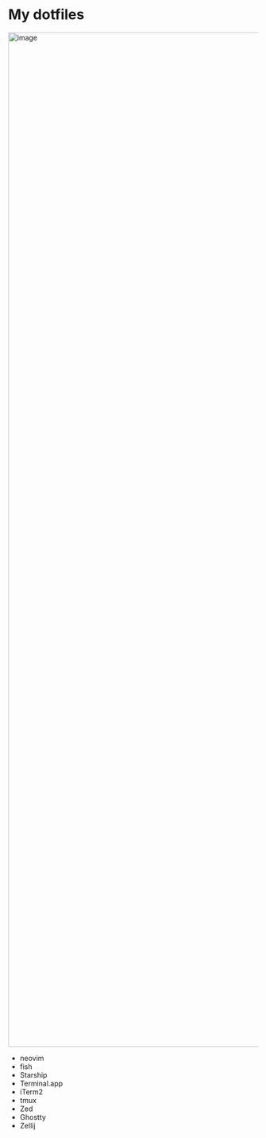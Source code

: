 # My dotfiles
<img width="2044" alt="image" src="https://github.com/user-attachments/assets/d23a6343-65ff-495f-b463-0196776505cf" />

- neovim
- fish
- Starship
- Terminal.app
- iTerm2
- tmux
- Zed
- Ghostty
- Zellij
